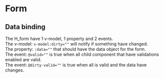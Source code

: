 # Form

## Data binding

The H_form have 1 v-model, 1 property and 2 events.<br>
The v-model: `v-model:dirty=""` will notify if something have changed.<br>
The property: `:data=""` that should have the data object for the form.<br>
The event: `@valid=""` is true when all child component that have validations enabled are valid.<br>
The event: `@dirty-valid=""` is true when all is valid and the data have changes.<br>

<hhl-live-editor title="" htmlCode=' 
    <template>
    <H_form :data="data" v-model:dirty="isDirty" @valid="isValid = $event"  @dirty-valid="isDirtyAndValid = $event" class="flex flex-col py-8 gap-8" >
      <H_input label="Navn" v-model="data.navn" :validator="[validator.required]" class="mb-4"></H_input>
      <H_input label="City" v-model="data.city" :validator="[validator.required]" ></H_input>
      <H_switch label="Valid" v-model="isValid"></H_switch>
      <H_switch label="Dirty" v-model="isDirty" ></H_switch>
      <H_switch label="DirtyAndValid" v-model="isDirtyAndValid" ></H_switch>
      <H_range v-model="data.duration" :min="0" :max="100" ></H_range>
      <H_btn class="self-start" type="submit" :disabled="!isDirtyAndValid" >SAVE</H_btn>
    </H_form>
    </template>
    <script>
        // import { validator } from "lib/utils/validator";
        const {validator} = fakeImport;
        const isValid = ref(true);
        const isDirty = ref(false);
        const isDirtyAndValid = ref(false);
        const data = reactive({
        navn: "",
        city: "",
        duration: 10
        });
        return {isValid, isDirty, isDirtyAndValid, data, validator}
    </script>
'>
</hhl-live-editor>

<br>

<br>

<br>
